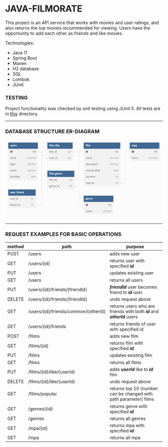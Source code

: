 # JAVA-FILMORATE

This project is an API service that works with movies and user ratings, and also returns the top movies recommended for viewing. Users have the opportunity to add each other as friends and like movies.

Technologies: 
* Java 11
* Spring Boot
* Maven
* H2 database
* SQL
* Lombok
* JUnit

### TESTING

Project functionality was checked by unit testing using JUnit 5. All tests are in [this](src/test/java/ru/yandex/practicum/filmorate) directory.

---
### DATABASE STRUCTURE ER-DIAGRAM

![alt txt](assets/images/ER-Diagram.png "DB ER-diagram")

---
### REQUEST EXAMPLES FOR BASIC OPERATIONS

| method | path                                 | purpose                                                                  |
|--------|--------------------------------------|--------------------------------------------------------------------------|
| POST   | /users                               | adds new user                                                            |
| GET    | /users/{id}                          | returns user with specified **_id_**                                     |
| PUT    | /users                               | updates existing user                                                    |
| GET    | /users                               | returns all users                                                        |
| PUT    | /users/{id}/friends/{friendId}       | **_friendId_** user becomes friend to **_id_** user                      |
| DELETE | /users/{id}/friends/{friendId}       | undo request above                                                       |
| GET    | /users/{id}/friends/common/{otherId} | returns users who are friends with both **_id_** and **_otherId_** users |
| GET    | /users/{id}/friends                  | returns friends of user with specified id                                |
| POST   | /films                               | adds new film                                                            |
| GET    | /films/{id}                          | returns film with specified **_id_**                                     |
| PUT    | /films                               | updates existing film                                                    |
| GET    | /films                               | returns all films                                                        |
| PUT    | /films/{id}/like/{userId}            | adds **_userId_** like to **_id_** film                                  |
| DELETE | /films/{id}/like/{userId}            | undo request above                                                       |
| GET    | /films/popular                       | returns top 10 (number can be changed with path parameter) films         |
| GET    | /genres/{id}                         | returns genre with specified **_id_**                                    |
| GET    | /genres                              | returns all genres                                                       |
| GET    | /mpa/{id}                            | returns mpa with specified **_id_**                                      |
| GET    | /mpa                                 | returns all mpa                                                          |

